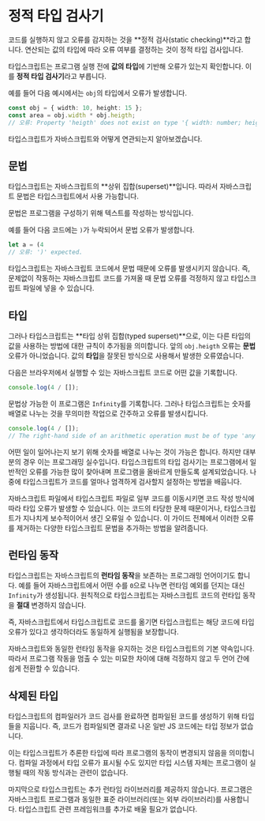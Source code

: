 # 정적 타입 검사기

코드를 실행하지 않고 오류를 감지하는 것을 **정적 검사(static checking)**라고 합니다. 연산되는 값의 타입에 따라 오류 여부를 결정하는 것이 정적 타입 검사입니다.

타입스크립트는 프로그램 실행 전에 **값의 타입**에 기반해 오류가 있는지 확인합니다. 이를 **정적 타입 검사기**라고 부릅니다.

예를 들어 다음 예시에서는 `obj`의 타입에서 오류가 발생합니다.

```ts
const obj = { width: 10, height: 15 };
const area = obj.width * obj.heigth;
// 오류: Property 'heigth' does not exist on type '{ width: number; height: number; }'. Did you mean 'height'?
```

타입스크립트가 자바스크립트와 어떻게 연관되는지 알아보겠습니다.

## 문법

타입스크립트는 자바스크립트의 **상위 집합(superset)**입니다. 따라서 자바스크립트 문법은 타입스크립트에서 사용 가능합니다.

문법은 프로그램을 구성하기 위해 텍스트를 작성하는 방식입니다.

예를 들어 다음 코드에는 `)`가 누락되어서 문법 오류가 발생합니다.

```ts
let a = (4
// 오류: ')' expected.
```

타입스크립트는 자바스크립트 코드에서 문법 때문에 오류를 발생시키지 않습니다. 즉, 문제없이 작동하는 자바스크립트 코드를 가져올 때 문법 오류를 걱정하지 않고 타입스크립트 파일에 넣을 수 있습니다.

## 타입

그러나 타입스크립트는 **타입 상위 집합(typed superset)**으로, 이는 다른 타입의 값을 사용하는 방법에 대한 규칙이 추가됨을 의미합니다. 앞의 `obj.heigth` 오류는 **문법** 오류가 아니었습니다. 값의 **타입**을 잘못된 방식으로 사용해서 발생한 오류였습니다.

다음은 브라우저에서 실행할 수 있는 자바스크립트 코드로 어떤 값을 기록합니다.

```ts
console.log(4 / []);
```

문법상 가능한 이 프로그램은 `Infinity`를 기록합니다. 그러나 타입스크립트는 숫자를 배열로 나누는 것을 무의미한 작업으로 간주하고 오류를 발생시킵니다.

```ts
console.log(4 / []);
// The right-hand side of an arithmetic operation must be of type 'any', 'number', 'bigint' or an enum type.
```

어떤 일이 일어나는지 보기 위해 숫자를 배열로 나누는 것이 가능은 합니다. 하지만 대부분의 경우 이는 프로그래밍 실수입니다. 타입스크립트의 타입 검사기는 프로그램에서 일반적인 오류를 가능한 많이 찾아내며 프로그램을 올바르게 만들도록 설계되었습니다. 나중에 타입스크립트가 코드를 얼마나 엄격하게 검사할지 설정하는 방법을 배웁니다.

자바스크립트 파일에서 타입스크립트 파일로 일부 코드를 이동시키면 코드 작성 방식에 따라 타입 오류가 발생할 수 있습니다. 이는 코드의 타당한 문제 때문이거나, 타입스크립트가 지나치게 보수적이어서 생긴 오류일 수 있습니다. 이 가이드 전체에서 이러한 오류를 제거하는 다양한 타입스크립트 문법을 추가하는 방법을 알려줍니다.

## 런타임 동작

타입스크립트는 자바스크립트의 **런타임 동작**을 보존하는 프로그래밍 언어이기도 합니다. 예를 들어 자바스크립트에서 어떤 수를 `0`으로 나누면 런타임 예외를 던지는 대신 `Infinity`가 생성됩니다. 원칙적으로 타입스크립트는 자바스크립트 코드의 런타입 동작을 **절대** 변경하지 않습니다.

즉, 자바스크립트에서 타입스크립트로 코드를 옮기면 타입스크립트는 해당 코드에 타입 오류가 있다고 생각하더라도 동일하게 실행됨을 보장합니다.

자바스크립트와 동일한 런타임 동작을 유지하는 것은 타입스크립트의 기본 약속입니다. 따라서 프로그램 작동을 멈출 수 있는 미묘한 차이에 대해 걱정하지 않고 두 언어 간에 쉽게 전환할 수 있습니다.

## 삭제된 타입

타입스크립트의 컴파일러가 코드 검사를 완료하면 컴파일된 코드를 생성하기 위해 타입들을 지웁니다. 즉, 코드가 컴파일되면 결과로 나온 일반 JS 코드에는 타입 정보가 없습니다.

이는 타입스크립트가 추론한 타입에 따라 프로그램의 동작이 변경되지 않음을 의미합니다. 컴파일 과정에서 타입 오류가 표시될 수도 있지만 타입 시스템 자체는 프로그램이 실행될 때의 작동 방식과는 관련이 없습니다.

마지막으로 타입스크립트는 추가 런타임 라이브러리를 제공하지 않습니다. 프로그램은 자바스크립트 프로그램과 동일한 표준 라이브러리(또는 외부 라이브러리)를 사용합니다. 타입스크립트 관련 프레임워크를 추가로 배울 필요가 없습니다.
